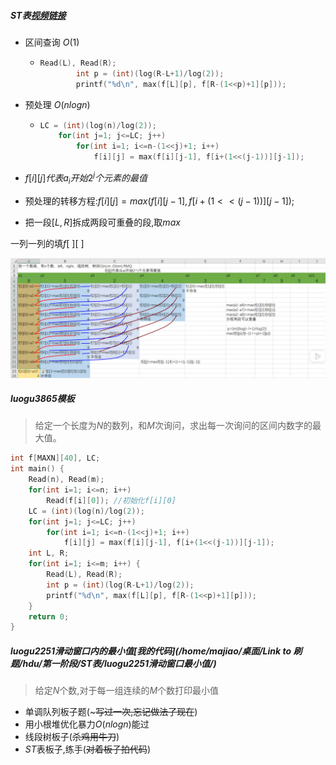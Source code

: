 ##### ST表[视频链接](https://www.bilibili.com/video/BV1pE411u7Gq?from=search&seid=10433515580160067220)

* 区间查询 $O(1)$

  * ```c++
    Read(L), Read(R);
    		int p = (int)(log(R-L+1)/log(2));
    		printf("%d\n", max(f[L][p], f[R-(1<<p)+1][p]));
    ```

* 预处理 $O(nlogn)$

  * ```c++
    LC = (int)(log(n)/log(2));
    	for(int j=1; j<=LC; j++)
    		for(int i=1; i<=n-(1<<j)+1; i++)
    			f[i][j] = max(f[i][j-1], f[i+(1<<(j-1))][j-1]);
    ```

* $f[i][j]代表a_i开始2^j个元素的最值$

* 预处理的转移方程:$f[i][j] = max(f[i][j-1], f[i+(1<<(j-1))][j-1]);$

* 把一段$[L,R]$拆成两段可重叠的段,取$max$

一列一列的填$f[~][~]$

![1.png](./img/1.png)

##### luogu3865模板

> 给定一个长度为$N$的数列，和$M$次询问，求出每一次询问的区间内数字的最大值。

```c++
int f[MAXN][40], LC;
int main() {
	Read(n), Read(m);
	for(int i=1; i<=n; i++) 
		Read(f[i][0]); //初始化f[i][0]
	LC = (int)(log(n)/log(2));
	for(int j=1; j<=LC; j++)
		for(int i=1; i<=n-(1<<j)+1; i++)
			f[i][j] = max(f[i][j-1], f[i+(1<<(j-1))][j-1]);
	int L, R;
	for(int i=1; i<=m; i++) {
		Read(L), Read(R);
		int p = (int)(log(R-L+1)/log(2));
		printf("%d\n", max(f[L][p], f[R-(1<<p)+1][p]));
	}
	return 0;
}

```





##### luogu2251滑动窗口内的最小值[我的代码](/home/majiao/桌面/Link to 刷题/hdu/第一阶段/ST表/luogu2251滑动窗口最小值/)

> 给定$N$个数,对于每一组连续的$M$个数打印最小值

* 单调队列板子题(~~~写过一次,忘记做法了现在~~)
* 用小根堆优化暴力$O(nlogn)$能过
* 线段树板子(~~杀鸡用牛刀~~)
* $ST$表板子,练手(~~对着板子拍代码~~)